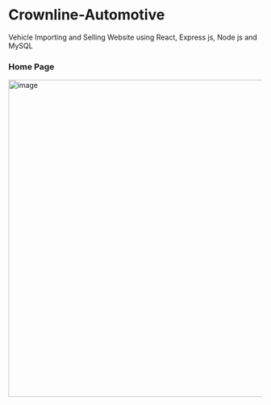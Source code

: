 # Crownline-Automotive
Vehicle Importing and Selling Website using React, Express js, Node js and MySQL

### Home Page
<img width="1347" height="629" alt="image" src="https://github.com/user-attachments/assets/31308db7-01bb-4813-a032-de1f05d4b5c5" />

